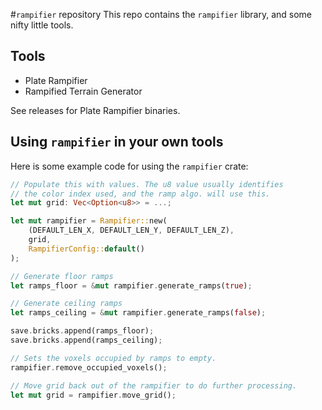 #`rampifier` repository
This repo contains the `rampifier` library, and some nifty little tools.

## Tools
* Plate Rampifier
* Rampified Terrain Generator

See releases for Plate Rampifier binaries.

## Using `rampifier` in your own tools
Here is some example code for using the `rampifier` crate:

```rust
// Populate this with values. The u8 value usually identifies
// the color index used, and the ramp algo. will use this.
let mut grid: Vec<Option<u8>> = ...;

let mut rampifier = Rampifier::new(
    (DEFAULT_LEN_X, DEFAULT_LEN_Y, DEFAULT_LEN_Z),
    grid,
    RampifierConfig::default()
);

// Generate floor ramps
let ramps_floor = &mut rampifier.generate_ramps(true);

// Generate ceiling ramps
let ramps_ceiling = &mut rampifier.generate_ramps(false);

save.bricks.append(ramps_floor);
save.bricks.append(ramps_ceiling);

// Sets the voxels occupied by ramps to empty.
rampifier.remove_occupied_voxels();

// Move grid back out of the rampifier to do further processing.
let mut grid = rampifier.move_grid();
```
